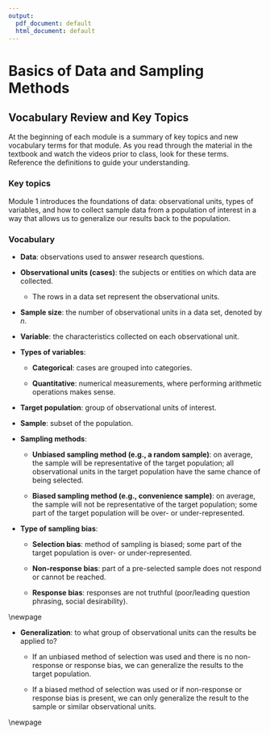 ```yaml
---
output:
  pdf_document: default
  html_document: default
---
```

# Basics of Data and Sampling Methods

## Vocabulary Review and Key Topics 

At the beginning of each module is a summary of key topics and new vocabulary terms for that module. As you read through the material in the textbook and watch the videos prior to class, look for these terms.  Reference the definitions to guide your understanding.

### Key topics

Module 1 introduces the foundations of data: observational units, types of variables, and how to collect sample data from a population of interest in a way that allows us to generalize our results back to the population.

### Vocabulary

* **Data**: observations used to answer research questions.

* **Observational units (cases)**: the subjects or entities on which data are collected.

    * The rows in a data set represent the observational units.

* **Sample size**: the number of observational units in a data set, denoted by $n$.

* **Variable**: the characteristics collected on each observational unit.

* **Types of variables**:

    * **Categorical**: cases are grouped into categories.


    * **Quantitative**: numerical measurements, where performing arithmetic operations makes sense.

* **Target population**: group of observational units of interest.

* **Sample**: subset of the population.

* **Sampling methods**:

    * **Unbiased sampling method (e.g., a random sample)**: on average, the sample will be representative of the target population; all observational units in the target population have the same chance of being selected.

    * **Biased sampling method (e.g., convenience sample)**: on average, the sample will not be representative of the target population; some part of the target population will be over- or under-represented.

* **Type of sampling bias**:

    * **Selection bias**: method of sampling is biased; some part of the target population is over- or under-represented.

    * **Non-response bias**: part of a pre-selected sample does not respond or cannot be reached.

    * **Response bias**: responses are not truthful (poor/leading question phrasing, social desirability).
    
\newpage

* **Generalization**: to what group of observational units can the results be applied to?  

    * If an unbiased method of selection was used and there is no non-response or response bias, we can generalize the results to the target population.

    * If a biased method of selection was used or if non-response or response bias is present, we can only generalize the result to the sample or similar observational units. 

\newpage
